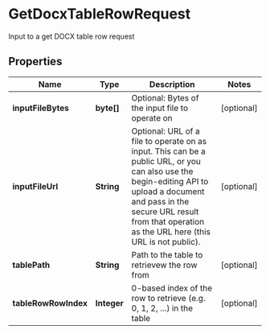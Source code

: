 

# GetDocxTableRowRequest

Input to a get DOCX table row request

## Properties

| Name | Type | Description | Notes |
|------------ | ------------- | ------------- | -------------|
|**inputFileBytes** | **byte[]** | Optional: Bytes of the input file to operate on |  [optional] |
|**inputFileUrl** | **String** | Optional: URL of a file to operate on as input.  This can be a public URL, or you can also use the begin-editing API to upload a document and pass in the secure URL result from that operation as the URL here (this URL is not public). |  [optional] |
|**tablePath** | **String** | Path to the table to retrievew the row from |  [optional] |
|**tableRowRowIndex** | **Integer** | 0-based index of the row to retrieve (e.g. 0, 1, 2, ...) in the table |  [optional] |



